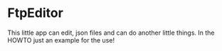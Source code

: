 # FtpEditor 
This little app can edit, json files and can do another little things.
In the HOWTO just an example for the use!
